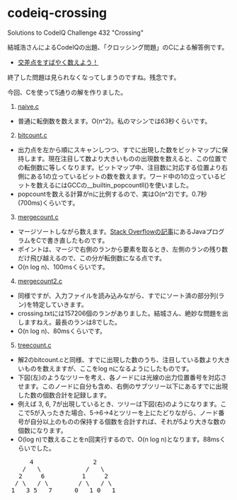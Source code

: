 codeiq-crossing
===============

Solutions to CodeIQ Challenge 432 "Crossing"

結城浩さんによるCodeIQの出題、「クロッシング問題」のCによる解答例です。
 * [交差点をすばやく数えよう！](https://codeiq.jp/ace/yuki_hiroshi/q432)

終了した問題は見られなくなってしまうのですね。残念です。

今回、Cを使って5通りの解を作りました。
 1. [naive.c](naive.c)
   * 普通に転倒数を数えます。O(n^2)。私のマシンでは63秒くらいです。
 2. [bitcount.c](bitcount.c)
   * 出力点を左から順にスキャンしつつ、すでに出現した数をビットマップに保持します。現在注目して数より大きいものの出現数を数えると、この位置での転倒数に等しくなります。ビットマップ中、注目数に対応する位置より右側にある1の立っているビットの数を数えます。ワード中の1の立っているビットを数えるにはGCCの__builtin_popcountll()を使いました。
   * popcountを数える計算がnに比例するので、実はO(n^2)です。0.7秒(700ms)くらいです。
 3. [mergecount.c](mergecount.c)
   * マージソートしながら数えます。[Stack Overflowの記事](http://stackoverflow.com/a/6424847)にあるJavaプログラムをCで書き直したものです。
   * ポイントは、マージで右側のランから要素を取るとき、左側のランの残り数だけ飛び越えるので、この分が転倒数になる点です。
   * O(n log n)、100msくらいです。
 4. [mergecount2.c](mergecount2.c)
   * 同様ですが、入力ファイルを読み込みながら、すでにソート済の部分列(ラン)を特定していきます。
   * crossing.txtには157206個のランがありました。結城さん、絶妙な問題を出しますねえ。最長のランは8でした。
   * O(n log n)、80msくらいです。
 5. [treecount.c](treecount.c)
   * 解2のbitcount.cと同様、すでに出現した数のうち、注目している数より大きいものを数えますが、ここをlog nになるようにしたものです。
   * 下図(左)のようなツリーを考え、各ノードには光線の出力位置番号を対応させます。このノードに自分も含め、右側のサブツリー以下にあるすでに出現した数の個数合計を記録します。
   * 例えば 3, 6, 7が出現しているとき、ツリーは下図(右)のようになります。ここで5が入ったきた場合、5→6→4とツリーを上にたどりながら、ノード番号が自分以上のものの保持する個数を合計すれば、それが5より大きな数の個数になります。
   * O(log n)で数えることをn回実行するので、O(n log n)となります。88msくらいでした。
<pre>
      4                2 
    /   \            /   \   
   2     6          1     2
  / \   / \        / \   / \ 
 1   3 5   7      0   1 0   1
</pre>
